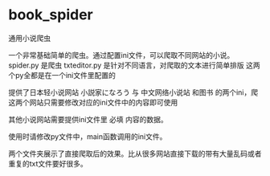 # book_spider
通用小说爬虫

一个非常基础简单的爬虫。通过配置ini文件，可以爬取不同网站的小说。
spider.py 是爬虫
txteditor.py 是针对不同语言，对爬取的文本进行简单排版
这两个py全都是在一个ini文件里配置的

提供了日本轻小说网站 小説家になろう 与 中文网络小说站 和图书 的两个ini，爬这两个网站只需要修改对应的ini文件中的内容即可使用

其他小说网站需要提供ini文件里 必填 内容的数据。

使用时请修改py文件中，main函数调用的ini文件。

两个文件夹展示了直接爬取后的效果。比从很多网站直接下载的带有大量乱码或者重复的txt文件要好很多。
